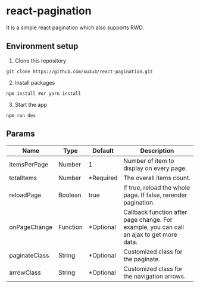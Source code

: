 # react-pagination
It is a simple react pagination which also supports RWD.

## Environment setup
1. Clone this repository
```shell
git clone https://github.com/xu3u4/react-pagination.git
```
2. Install packages
```shell
npm install #or yarn install
```
3. Start the app
```shell
npm run dev
```

## Params
| Name | Type | Default | Description |
|--------------|---------|-----------|---------------------------------------------------------|
| itemsPerPage | Number | 1 | Number of item to display on every page. |
| totalItems | Number | *Required | The overall items count. |
| reloadPage | Boolean | true | If true, reload the whole page. If false, rerender pagination. |
| onPageChange | Function | *Optional | Callback function after page change. For example, you can call an ajax to get more data. |
| paginateClass | String | *Optional | Customized class for the paginate. |
| arrowClass | String | *Optional | Customized class for the navigation arrows. |
